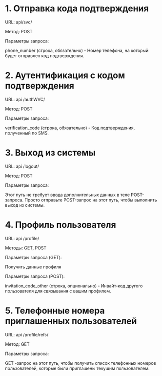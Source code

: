 # 1. Отправка кода подтверждения

URL: api/svc/

Метод: POST

Параметры запроса:

phone_number (строка, обязательно) - Номер телефона, на который будет отправлен код подтверждения.

# 2. Аутентификация с кодом подтверждения

URL: api /authWVC/

Метод: POST

Параметры запроса:

verification_code (строка, обязательно) - Код подтверждения, полученный по SMS.

# 3. Выход из системы

URL: api /logout/

Метод: POST

Параметры запроса:

Этот путь не требует ввода дополнительных данных в теле POST-запроса. Просто отправьте POST-запрос на этот путь, чтобы выполнить выход из системы.

# 4. Профиль пользователя
URL: api /profile/

Методы: GET, POST

Параметры запроса (GET):

Получить данные профиля

Параметры запроса (POST):

invitation_code_other (строка, опционально) - Инвайт-код другого пользователя для связывания с вашим профилем.

# 5. Телефонные номера приглашенных пользователей

URL: api /profile/refs/

Метод: GET

Параметры запроса:

GET -запрос на этот путь, чтобы получить список телефонных номеров пользователей, которые были приглашены текущим пользователем.
